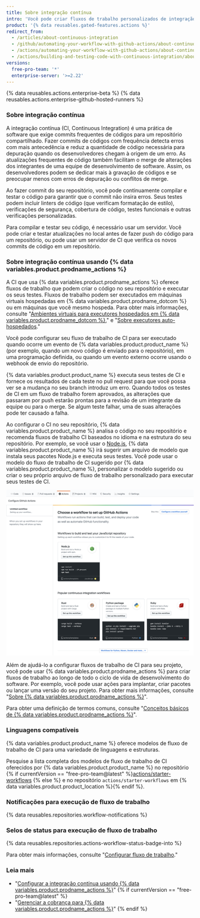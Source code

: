 ```yaml
---
title: Sobre integração contínua
intro: 'Você pode criar fluxos de trabalho personalizados de integração contínua (CI) e implantação contínua (CD) diretamente no seu repositório de {% data variables.product.prodname_dotcom %} com as {% data variables.product.prodname_actions %}.'
product: '{% data reusables.gated-features.actions %}'
redirect_from:
  - /articles/about-continuous-integration
  - /github/automating-your-workflow-with-github-actions/about-continuous-integration
  - /actions/automating-your-workflow-with-github-actions/about-continuous-integration
  - /actions/building-and-testing-code-with-continuous-integration/about-continuous-integration
versions:
  free-pro-team: '*'
  enterprise-server: '>=2.22'
---
```


{% data reusables.actions.enterprise-beta %}
{% data reusables.actions.enterprise-github-hosted-runners %}

### Sobre integração contínua

A integração contínua (CI, Continuous Integration) é uma prática de software que exige commits frequentes de códigos para um repositório compartilhado. Fazer commits de códigos com frequência detecta erros com mais antecedência e reduz a quantidade de código necessária para depuração quando os desenvolvedores chegam à origem de um erro. As atualizações frequentes de código também facilitam o merge de alterações dos integrantes de uma equipe de desenvolvimento de software. Assim, os desenvolvedores podem se dedicar mais à gravação de códigos e se preocupar menos com erros de depuração ou conflitos de merge.

Ao fazer commit do seu repositório, você pode continuamente compilar e testar o código para garantir que o commit não insira erros. Seus testes podem incluir linters de código (que verificam formatação de estilo), verificações de segurança, cobertura de código, testes funcionais e outras verificações personalizadas.

Para compilar e testar seu código, é necessário usar um servidor. Você pode criar e testar atualizações no local antes de fazer push do código para um repositório, ou pode usar um servidor de CI que verifica os novos commits de código em um repositório.

### Sobre integração contínua usando {% data variables.product.prodname_actions %}

A CI que usa {% data variables.product.prodname_actions %} oferece fluxos de trabalho que podem criar o código no seu repositório e executar os seus testes. Fluxos de trabalho podem ser executados em máquinas virtuais hospedadas em {% data variables.product.prodname_dotcom %} ou em máquinas que você mesmo hospeda. Para obter mais informações, consulte "[Ambientes virtuais para executores hospedados em {% data variables.product.prodname_dotcom %}](/actions/automating-your-workflow-with-github-actions/virtual-environments-for-github-hosted-runners)," e "[Sobre executores auto-hospedados](/actions/automating-your-workflow-with-github-actions/about-self-hosted-runners)."

Você pode configurar seu fluxo de trabalho de CI para ser executado quando ocorre um evento de {% data variables.product.product_name %} (por exemplo, quando um novo código é enviado para o repositório), em uma programação definida, ou quando um evento externo ocorre usando o webhook de envio do repositório.

{% data variables.product.product_name %} executa seus testes de CI e fornece os resultados de cada teste no pull request para que você possa ver se a mudança no seu branch introduz um erro. Quando todos os testes de CI em um fluxo de trabalho forem aprovados, as alterações que passaram por push estarão prontas para a revisão de um integrante da equipe ou para o merge. Se algum teste falhar, uma de suas alterações pode ter causado a falha.

Ao configurar o CI no seu repositório, {% data variables.product.product_name %} analisa o código no seu repositório e recomenda fluxos de trabalho CI baseados no idioma e na estrutura do seu repositório. Por exemplo, se você usar o [Node.js](https://nodejs.org/en/), {% data variables.product.product_name %} irá sugerir um arquivo de modelo que instala seus pacotes Node.js e executa seus testes. Você pode usar o modelo do fluxo de trabalho de CI sugerido por {% data variables.product.product_name %}, personalizar o modelo sugerido ou criar o seu próprio arquivo de fluxo de trabalho personalizado para executar seus testes de CI.

![Captura de tela dos modelos sugeridos de integração contínua](/assets/images/help/repository/ci-with-actions-template-picker.png)

Além de ajudá-lo a configurar fluxos de trabalho de CI para seu projeto, você pode usar {% data variables.product.prodname_actions %} para criar fluxos de trabalho ao longo de todo o ciclo de vida de desenvolvimento do software. Por exemplo, você pode usar ações para implantar, criar pacotes ou lançar uma versão do seu projeto. Para obter mais informações, consulte "[Sobre {% data variables.product.prodname_actions %}](/articles/about-github-actions)".

Para obter uma definição de termos comuns, consulte "[Conceitos básicos de {% data variables.product.prodname_actions %}](/github/automating-your-workflow-with-github-actions/core-concepts-for-github-actions)".

### Linguagens compatíveis

{% data variables.product.product_name %} oferece modelos de fluxo de trabalho de CI para uma variedade de linguagens e estruturas.

Pesquise a lista completa dos modelos de fluxo de trabalho de CI oferecidos por {% data variables.product.product_name %} no repositório {% if currentVersion == "free-pro-team@latest" %}[actions/starter-workflows](https://github.com/actions/starter-workflows/tree/main/ci) {% else %} e no repositório `actions/starter-workflows` em {% data variables.product.product_location %}{% endif %}.

### Notificações para execução de fluxo de trabalho

{% data reusables.repositories.workflow-notifications %}

### Selos de status para execução de fluxo de trabalho

{% data reusables.repositories.actions-workflow-status-badge-into %}

Para obter mais informações, consulte "[Configurar fluxo de trabalho](/articles/configuring-a-workflow)."

### Leia mais

- "[Configurar a integração contínua usando {% data variables.product.prodname_actions %}](/articles/setting-up-continuous-integration-using-github-actions)"
{% if currentVersion == "free-pro-team@latest" %}
- "[Gerenciar a cobrança para {% data variables.product.prodname_actions %}](/github/setting-up-and-managing-billing-and-payments-on-github/managing-billing-for-github-actions)"
{% endif %}
